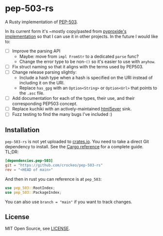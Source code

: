 # pep-503-rs

A Rusty implementation of [PEP-503](https://peps.python.org/pep-0503/).

In its current form it's ~mostly copy/pasted from
[pyproxide's implementation](https://github.com/crockeo/pyproxide/blob/4355045e06fd8a6d963f9683173ac2f7d36b894a/src/pep_503.rs)
so that I can use it in other projects.
In the future I would like to:

- [ ] Improve the parsing API
  - Maybe: move from `impl FromStr` to a dedicated `parse` func?
  - Change the error type to be non-`()` so it's easier to use with `anyhow`.
- [ ] Fix struct naming so that it aligns with the terms used by PEP503.
- [ ] Change release parsing slightly:
  - Include a hash type when a hash is specified on the URI
    instead of including it on the URI.
  - Replace `has_gpg` with an `Option<String>` or `Option<Url>`
    that points to the `.asc` file.
- [ ] Add documentation for each of the types,
      their use,
      and their corresponding PEP503 concept.
- [ ] Replace kuchiki with an actively-maintained [html5ever](https://github.com/servo/html5ever) sink.
- [ ] Fuzz testing to find the many bugs I've included :)

## Installation

`pep-503-rs` is not yet uploaded to [crates.io](https://crates.io).
You need to take a direct Git dependency to install.
See the [Cargo reference](https://doc.rust-lang.org/cargo/reference/specifying-dependencies.html#specifying-dependencies-from-git-repositories)
for a complete guide.
TL;DR:

```toml
[dependencies.pep-503]
git = "https://github.com/crockeo/pep-503-rs"
rev = "<HEAD of main>"
```

And then in rust you can reference is at `pep_503`:

```rust
use pep_503::RootIndex;
use pep_503::PackageIndex;
```

You can also use `branch = "main"` if you want to track changes.

## License

MIT Open Source, see [LICENSE](./LICENSE).
